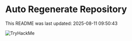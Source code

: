 # Auto Regenerate Repository

This README was last updated: 2025-08-11 09:50:43

 ![TryHackMe](https://tryhackme.com/badge/533634)